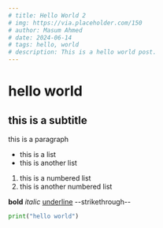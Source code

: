 ```yaml
---
# title: Hello World 2
# img: https://via.placeholder.com/150
# author: Masum Ahmed
# date: 2024-06-14
# tags: hello, world
# description: This is a hello world post.
---
```


# hello world

## this is a subtitle

this is a paragraph

- this is a list
- this is another list

1. this is a numbered list
2. this is another numbered list

**bold**
*italic*
<u>underline</u>
--strikethrough--

``` python
print("hello world")
```
